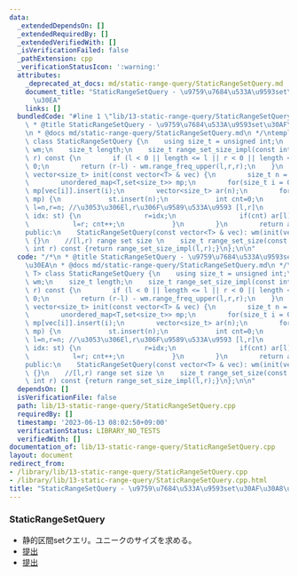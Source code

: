 ```yaml
---
data:
  _extendedDependsOn: []
  _extendedRequiredBy: []
  _extendedVerifiedWith: []
  _isVerificationFailed: false
  _pathExtension: cpp
  _verificationStatusIcon: ':warning:'
  attributes:
    _deprecated_at_docs: md/static-range-query/StaticRangeSetQuery.md
    document_title: "StaticRangeSetQuery - \u9759\u7684\u533A\u9593set\u30AF\u30A8\
      \u30EA"
    links: []
  bundledCode: "#line 1 \"lib/13-static-range-query/StaticRangeSetQuery.cpp\"\n/*\n\
    \ * @title StaticRangeSetQuery - \u9759\u7684\u533A\u9593set\u30AF\u30A8\u30EA\
    \n * @docs md/static-range-query/StaticRangeSetQuery.md\n */\ntemplate<class T>\
    \ class StaticRangeSetQuery {\n    using size_t = unsigned int;\n    WaveletMatrix<size_t>\
    \ wm;\n    size_t length;\n    size_t range_set_size_impl(const int l, const int\
    \ r) const {\n        if (l < 0 || length <= l || r < 0 || length < r) return\
    \ 0;\n        return (r-l) - wm.range_freq_upper(l,r,r);\n    }\n    inline static\
    \ vector<size_t> init(const vector<T> & vec) {\n        size_t n = vec.size();\n\
    \        unordered_map<T,set<size_t>> mp;\n        for(size_t i = 0; i<n; ++i)\
    \ mp[vec[i]].insert(i);\n        vector<size_t> ar(n);\n        for(auto& [_,st]:\
    \ mp) {\n            st.insert(n);\n            int cnt=0;\n            size_t\
    \ l=n,r=n; //\u3053\u306El,r\u306F\u9589\u533A\u9593 [l,r]\n            for(size_t\
    \ idx: st) {\n                r=idx;\n                if(cnt) ar[l]=r;\n     \
    \           l=r; cnt++;\n            }\n        }\n        return ar;\n    }\n\
    public:\n    StaticRangeSetQuery(const vector<T> & vec): wm(init(vec)), length(vec.size())\
    \ {}\n    //[l,r) range set size \n    size_t range_set_size(const int l, const\
    \ int r) const {return range_set_size_impl(l,r);}\n};\n\n"
  code: "/*\n * @title StaticRangeSetQuery - \u9759\u7684\u533A\u9593set\u30AF\u30A8\
    \u30EA\n * @docs md/static-range-query/StaticRangeSetQuery.md\n */\ntemplate<class\
    \ T> class StaticRangeSetQuery {\n    using size_t = unsigned int;\n    WaveletMatrix<size_t>\
    \ wm;\n    size_t length;\n    size_t range_set_size_impl(const int l, const int\
    \ r) const {\n        if (l < 0 || length <= l || r < 0 || length < r) return\
    \ 0;\n        return (r-l) - wm.range_freq_upper(l,r,r);\n    }\n    inline static\
    \ vector<size_t> init(const vector<T> & vec) {\n        size_t n = vec.size();\n\
    \        unordered_map<T,set<size_t>> mp;\n        for(size_t i = 0; i<n; ++i)\
    \ mp[vec[i]].insert(i);\n        vector<size_t> ar(n);\n        for(auto& [_,st]:\
    \ mp) {\n            st.insert(n);\n            int cnt=0;\n            size_t\
    \ l=n,r=n; //\u3053\u306El,r\u306F\u9589\u533A\u9593 [l,r]\n            for(size_t\
    \ idx: st) {\n                r=idx;\n                if(cnt) ar[l]=r;\n     \
    \           l=r; cnt++;\n            }\n        }\n        return ar;\n    }\n\
    public:\n    StaticRangeSetQuery(const vector<T> & vec): wm(init(vec)), length(vec.size())\
    \ {}\n    //[l,r) range set size \n    size_t range_set_size(const int l, const\
    \ int r) const {return range_set_size_impl(l,r);}\n};\n\n"
  dependsOn: []
  isVerificationFile: false
  path: lib/13-static-range-query/StaticRangeSetQuery.cpp
  requiredBy: []
  timestamp: '2023-06-13 08:02:50+09:00'
  verificationStatus: LIBRARY_NO_TESTS
  verifiedWith: []
documentation_of: lib/13-static-range-query/StaticRangeSetQuery.cpp
layout: document
redirect_from:
- /library/lib/13-static-range-query/StaticRangeSetQuery.cpp
- /library/lib/13-static-range-query/StaticRangeSetQuery.cpp.html
title: "StaticRangeSetQuery - \u9759\u7684\u533A\u9593set\u30AF\u30A8\u30EA"
---
```

### StaticRangeSetQuery
- 静的区間setクエリ。ユニークのサイズを求める。
- [提出](https://atcoder.jp/contests/abc210/submissions/42226500)
- [提出](https://atcoder.jp/contests/abc174/submissions/42226531)